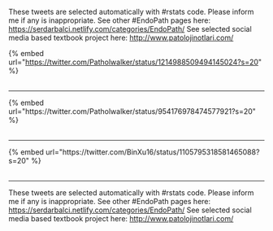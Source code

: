 

These tweets are selected automatically with #rstats code. Please inform me if any is inappropriate.
See other #EndoPath pages here: https://serdarbalci.netlify.com/categories/EndoPath/ 
See selected social media based textbook project here: http://www.patolojinotlari.com/

{% embed url="https://twitter.com/Patholwalker/status/1214988509494145024?s=20" %}<br>
<br>
<hr>
{% embed url="https://twitter.com/Patholwalker/status/954176978474577921?s=20" %}<br>
<br>
<hr>
{% embed url="https://twitter.com/BinXu16/status/1105795318581465088?s=20" %}<br>
<br>
<hr>


These tweets are selected automatically with #rstats code. Please inform me if any is inappropriate.
See other #EndoPath pages here: https://serdarbalci.netlify.com/categories/EndoPath/ 
See selected social media based textbook project here: http://www.patolojinotlari.com/
